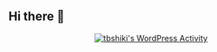 ## Hi there 👋
<div align="center">
  
[![tbshiki's WordPress Activity](https://www.cardpress.us/card?username=tbshiki&badges=true)](https://www.cardpress.us/)

</div>

<!--
**tbshiki/tbshiki** is a ✨ _special_ ✨ repository because its `README.md` (this file) appears on your GitHub profile.

Here are some ideas to get you started:

- 🔭 I’m currently working on ...
- 🌱 I’m currently learning ...
- 👯 I’m looking to collaborate on ...
- 🤔 I’m looking for help with ...
- 💬 Ask me about ...
- 📫 How to reach me: ...
- 😄 Pronouns: ...
- ⚡ Fun fact: ...
-->
